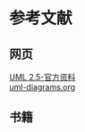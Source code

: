 # 参考文献

## 网页

[UML 2.5-官方资料](https://blog.csdn.net/qq_35559756/article/details/78245204)  
[uml-diagrams.org](https://www.uml-diagrams.org/)

## 书籍



